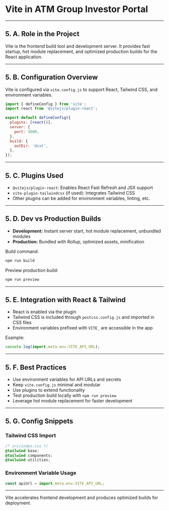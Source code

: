 # Vite in ATM Group Investor Portal

---

## 5. A. Role in the Project

Vite is the frontend build tool and development server. It provides fast startup, hot module replacement, and optimized production builds for the React application.

---

## 5. B. Configuration Overview

Vite is configured via `vite.config.js` to support React, Tailwind CSS, and environment variables.

```js
import { defineConfig } from 'vite';
import react from '@vitejs/plugin-react';

export default defineConfig({
  plugins: [react()],
  server: {
    port: 3000,
  },
  build: {
    outDir: 'dist',
  },
});
```

---

## 5. C. Plugins Used

- `@vitejs/plugin-react`: Enables React Fast Refresh and JSX support
- `vite-plugin-tailwindcss` (if used): Integrates Tailwind CSS
- Other plugins can be added for environment variables, linting, etc.

---

## 5. D. Dev vs Production Builds

- **Development:** Instant server start, hot module replacement, unbundled modules
- **Production:** Bundled with Rollup, optimized assets, minification

Build command:

```bash
npm run build
```

Preview production build:

```bash
npm run preview
```

---

## 5. E. Integration with React & Tailwind

- React is enabled via the plugin
- Tailwind CSS is included through `postcss.config.js` and imported in CSS files
- Environment variables prefixed with `VITE_` are accessible in the app

Example:

```js
console.log(import.meta.env.VITE_API_URL);
```

---

## 5. F. Best Practices

- Use environment variables for API URLs and secrets
- Keep `vite.config.js` minimal and modular
- Use plugins to extend functionality
- Test production build locally with `npm run preview`
- Leverage hot module replacement for faster development

---

## 5. G. Config Snippets

### Tailwind CSS Import

```css
/* src/index.css */
@tailwind base;
@tailwind components;
@tailwind utilities;
```

### Environment Variable Usage

```js
const apiUrl = import.meta.env.VITE_API_URL;
```

---

Vite accelerates frontend development and produces optimized builds for deployment.